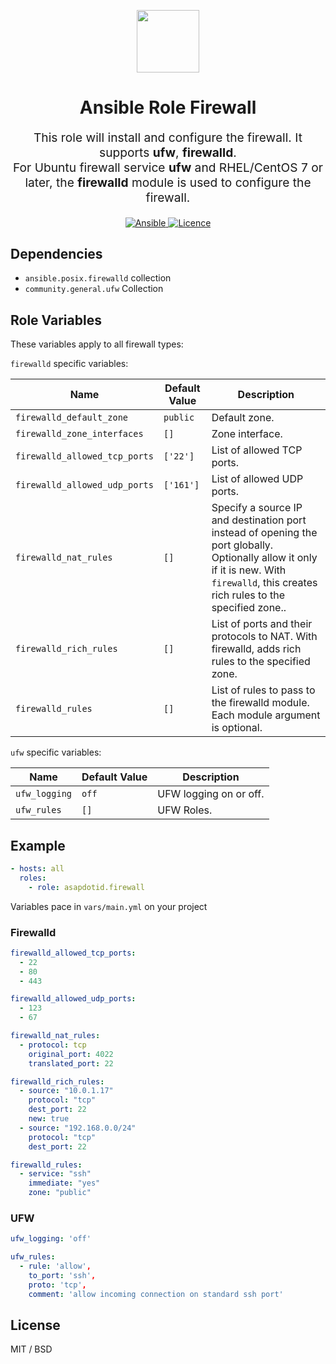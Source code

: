 <p align="center"> <img src="https://user-images.githubusercontent.com/34257858/129839002-15e3f2c7-3f75-46d4-afae-0fd207d7fdde.png" width="100" height="100"></p>

<h1 align="center">
    Ansible Role Firewall
</h1>

<p align="center" style="font-size: 1.2rem;">
    This role will install and configure the firewall. It supports <b>ufw</b>, <b>firewalld</b>.<br />
    For Ubuntu firewall service <b>ufw</b> and RHEL/CentOS 7 or later, the <b>firewalld</b> module is used to configure the firewall.
</p>

<p align="center">

<a href="https://www.ansible.com">
  <img src="https://img.shields.io/badge/Ansible-2.10-green?style=flat&logo=ansible" alt="Ansible">
</a>
<a href="LICENSE.md">
  <img src="https://img.shields.io/badge/License-MIT-blue.svg" alt="Licence">
</a>

## Dependencies

- `ansible.posix.firewalld` collection
- `community.general.ufw` Collection

## Role Variables

These variables apply to all firewall types:

`firewalld` specific variables:

| Name                          | Default Value | Description                                                                                                                                                                             |
| ----------------------------- | ------------- | --------------------------------------------------------------------------------------------------------------------------------------------------------------------------------------- |
| `firewalld_default_zone`      | `public`      | Default zone.                                                                                                                                                                           |
| `firewalld_zone_interfaces`   | `[]`          | Zone interface.                                                                                                                                                                         |
| `firewalld_allowed_tcp_ports` | `['22']`      | List of allowed TCP ports.                                                                                                                                                              |
| `firewalld_allowed_udp_ports` | `['161']`     | List of allowed UDP ports.                                                                                                                                                              |
| `firewalld_nat_rules`         | `[]`          | Specify a source IP and destination port instead of opening the port globally. Optionally allow it only if it is new. With `firewalld`, this creates rich rules to the specified zone.. |
| `firewalld_rich_rules`        | `[]`          | List of ports and their protocols to NAT. With firewalld, adds rich rules to the specified zone.                                                                                        |
| `firewalld_rules`             | `[]`          | List of rules to pass to the firewalld module. Each module argument is optional.                                                                                                        |

`ufw` specific variables:

| Name          | Default Value | Description            |
| ------------- | ------------- | ---------------------- |
| `ufw_logging` | `off`         | UFW logging on or off. |
| `ufw_rules`   | `[]`          | UFW Roles.             |

## Example

```yaml
- hosts: all
  roles:
    - role: asapdotid.firewall
```

Variables pace in `vars/main.yml` on your project

### Firewalld

```yaml
firewalld_allowed_tcp_ports:
  - 22
  - 80
  - 443

firewalld_allowed_udp_ports:
  - 123
  - 67

firewalld_nat_rules:
  - protocol: tcp
    original_port: 4022
    translated_port: 22

firewalld_rich_rules:
  - source: "10.0.1.17"
    protocol: "tcp"
    dest_port: 22
    new: true
  - source: "192.168.0.0/24"
    protocol: "tcp"
    dest_port: 22

firewalld_rules:
  - service: "ssh"
    immediate: "yes"
    zone: "public"
```

### UFW

```yaml
ufw_logging: 'off'

ufw_rules:
  - rule: 'allow',
    to_port: 'ssh',
    proto: 'tcp',
    comment: 'allow incoming connection on standard ssh port'
```

## License

MIT / BSD
